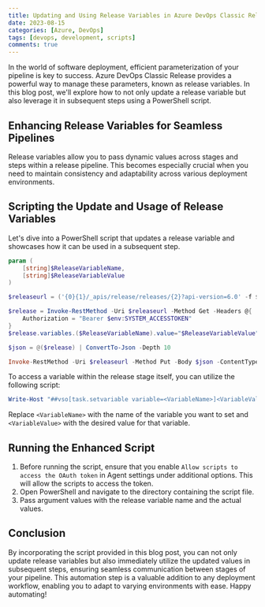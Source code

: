```yaml
---
title: Updating and Using Release Variables in Azure DevOps Classic Release with PowerShell
date: 2023-08-15
categories: [Azure, DevOps]
tags: [devops, development, scripts]
comments: true
---
```


In the world of software deployment, efficient parameterization of your pipeline is key to success. Azure DevOps Classic Release provides a powerful way to manage these parameters, known as release variables. In this blog post, we'll explore how to not only update a release variable but also leverage it in subsequent steps using a PowerShell script.

## Enhancing Release Variables for Seamless Pipelines

Release variables allow you to pass dynamic values across stages and steps within a release pipeline. This becomes especially crucial when you need to maintain consistency and adaptability across various deployment environments.

## Scripting the Update and Usage of Release Variables

Let's dive into a PowerShell script that updates a release variable and showcases how it can be used in a subsequent step.

```powershell
param (
    [string]$ReleaseVariableName,
    [string]$ReleaseVariableValue      
)

$releaseurl = ('{0}{1}/_apis/release/releases/{2}?api-version=6.0' -f $($env:SYSTEM_TEAMFOUNDATIONSERVERURI), $($env:SYSTEM_TEAMPROJECTID),$($env:RELEASE_RELEASEID)  )

$release = Invoke-RestMethod -Uri $releaseurl -Method Get -Headers @{
    Authorization = "Bearer $env:SYSTEM_ACCESSTOKEN"
}
$release.variables.($ReleaseVariableName).value="$ReleaseVariableValue"

$json = @($release) | ConvertTo-Json -Depth 10

Invoke-RestMethod -Uri $releaseurl -Method Put -Body $json -ContentType "application/json" -Headers @{Authorization = "Bearer $env:SYSTEM_ACCESSTOKEN" }

```

To access a variable within the release stage itself, you can utilize the following script:

```powershell
Write-Host "##vso[task.setvariable variable=<VariableName>]<VariableValue>"
```

Replace `<VariableName>` with the name of the variable you want to set and `<VariableValue>` with the desired value for that variable.

## Running the Enhanced Script

1. Before running the script, ensure that you enable `Allow scripts to access the OAuth token` in Agent settings under additional options. This will allow the scripts to access the token.
2. Open PowerShell and navigate to the directory containing the script file.
3. Pass argument values with the release variable name and the actual values.

## Conclusion

By incorporating the script provided in this blog post, you can not only update release variables but also immediately utilize the updated values in subsequent steps, ensuring seamless communication between stages of your pipeline. This automation step is a valuable addition to any deployment workflow, enabling you to adapt to varying environments with ease. Happy automating!
